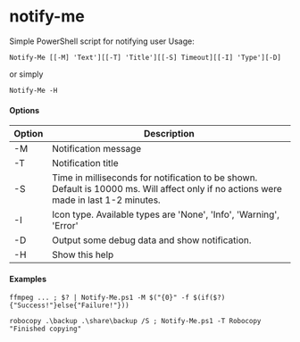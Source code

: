 # notify-me
Simple PowerShell script for notifying user
Usage:
```
Notify-Me [[-M] 'Text'][[-T] 'Title'][[-S] Timeout][[-I] 'Type'][-D]
```
or simply
```
Notify-Me -H
```
#### Options


Option | Description
----|----
-M | Notification message
-T | Notification title
-S | Time in milliseconds for notification to be shown. Default is 10000 ms. Will affect only if no actions were made in last 1-2 minutes.
-I | Icon type. Available types are 'None', 'Info', 'Warning', 'Error'
-D | Output some debug data and show notification.
-H | Show this help


#### Examples
 `ffmpeg ... ; $? | Notify-Me.ps1 -M $("{0}" -f $(if($?){"Success!"}else{"Failure!"}))`
 
 `robocopy .\backup .\share\backup /S ; Notify-Me.ps1 -T Robocopy "Finished copying"`
